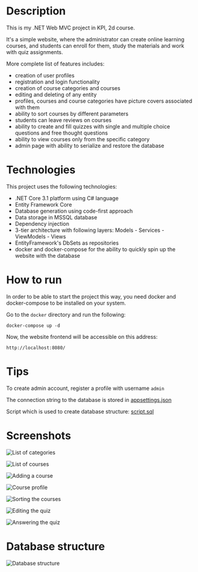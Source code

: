 # Description

This is my .NET Web MVC project in KPI, 2d course.

It's a simple website, where the administrator can create online learning courses, and students can enroll for them, study the materials and work with quiz assignments.

More complete list of features includes:
* creation of user profiles
* registration and login functionality
* creation of course categories and courses
* editing and deleting of any entity
* profiles, courses and course categories have picture covers associated with them
* ability to sort courses by different parameters
* students can leave reviews on courses
* ability to create and fill quizzes with single and multiple choice questions and free thought questions
* ability to view courses only from the specific category
* admin page with ability to serialize and restore the database

# Technologies

This project uses the following technologies:
* .NET Core 3.1 platform using C# language
* Entity Framework Core
* Database generation using code-first approach
* Data storage in MSSQL database
* Dependency injection
* 3-tier architecture with following layers: Models - Services - ViewModels - Views
* EntityFramework's DbSets as repositories
* docker and docker-compose for the ability to quickly spin up the website with the database

# How to run

In order to be able to start the project this way, you need docker and docker-compose to be installed on your system.

Go to the `docker` directory and run the following:

```
docker-compose up -d
```

Now, the website frontend will be accessible on this address:
```
http://localhost:8080/
```

# Tips

To create admin account, register a profile with username `admin`

The connection string to the database is stored in [appsettings.json](./LearningPlatform/appsettings.json)

Script which is used to create database structure: [script.sql](./docker/script.sql)

# Screenshots

![List of categories](./screenshots/categories_list.png)

![List of courses](./screenshots/courses_list.png)

![Adding a course](./screenshots/adding_course.png)

![Course profile](./screenshots/course_profile.png)

![Sorting the courses](./screenshots/courses_sort.png)

![Editing the quiz](./screenshots/quiz_editing.png)

![Answering the quiz](./screenshots/quiz_answering.png)

# Database structure

![Database structure](./dbo.png)

